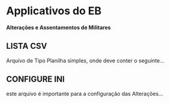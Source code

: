 # Applicativos do EB
**Alterações e Assentamentos de Militares**

LISTA CSV
----------

Arquivo de Tipo Planilha simples, onde deve conter o seguinte...

CONFIGURE INI
-------------

este arquivo é importante para a configuração das Alterações...
